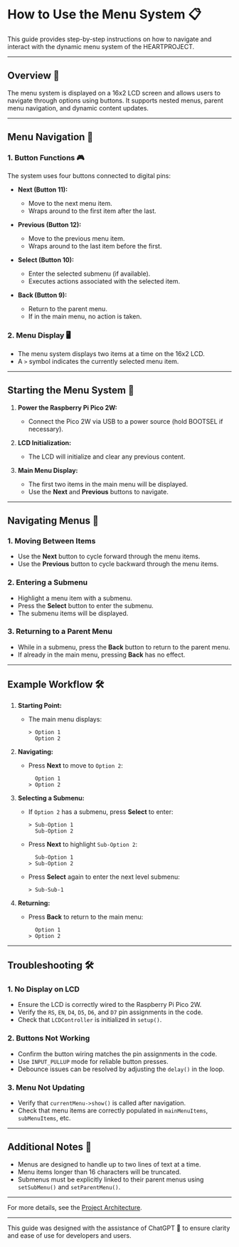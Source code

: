 # **How to Use the Menu System** 📋

This guide provides step-by-step instructions on how to navigate and interact with the dynamic menu system of the HEARTPROJECT.

---

## **Overview** 🌟

The menu system is displayed on a 16x2 LCD screen and allows users to navigate through options using buttons. It supports nested menus, parent menu navigation, and dynamic content updates.

---

## **Menu Navigation** 🔄

### **1. Button Functions** 🎮

The system uses four buttons connected to digital pins:

- **Next (Button 11):**

  - Move to the next menu item.
  - Wraps around to the first item after the last.

- **Previous (Button 12):**

  - Move to the previous menu item.
  - Wraps around to the last item before the first.

- **Select (Button 10):**

  - Enter the selected submenu (if available).
  - Executes actions associated with the selected item.

- **Back (Button 9):**
  - Return to the parent menu.
  - If in the main menu, no action is taken.

### **2. Menu Display** 🖥️

- The menu system displays two items at a time on the 16x2 LCD.
- A `>` symbol indicates the currently selected menu item.

---

## **Starting the Menu System** 🚀

1. **Power the Raspberry Pi Pico 2W:**

   - Connect the Pico 2W via USB to a power source (hold BOOTSEL if necessary).

2. **LCD Initialization:**

   - The LCD will initialize and clear any previous content.

3. **Main Menu Display:**
   - The first two items in the main menu will be displayed.
   - Use the **Next** and **Previous** buttons to navigate.

---

## **Navigating Menus** 🧭

### **1. Moving Between Items**

- Use the **Next** button to cycle forward through the menu items.
- Use the **Previous** button to cycle backward through the menu items.

### **2. Entering a Submenu**

- Highlight a menu item with a submenu.
- Press the **Select** button to enter the submenu.
- The submenu items will be displayed.

### **3. Returning to a Parent Menu**

- While in a submenu, press the **Back** button to return to the parent menu.
- If already in the main menu, pressing **Back** has no effect.

---

## **Example Workflow** 🛠️

1. **Starting Point:**

   - The main menu displays:
     ```
     > Option 1
       Option 2
     ```

2. **Navigating:**

   - Press **Next** to move to `Option 2`:
     ```
       Option 1
     > Option 2
     ```

3. **Selecting a Submenu:**

   - If `Option 2` has a submenu, press **Select** to enter:

     ```
     > Sub-Option 1
       Sub-Option 2
     ```

   - Press **Next** to highlight `Sub-Option 2`:

     ```
       Sub-Option 1
     > Sub-Option 2
     ```

   - Press **Select** again to enter the next level submenu:
     ```
     > Sub-Sub-1
     ```

4. **Returning:**
   - Press **Back** to return to the main menu:
     ```
       Option 1
     > Option 2
     ```

---

## **Troubleshooting** 🛠️

### **1. No Display on LCD**

- Ensure the LCD is correctly wired to the Raspberry Pi Pico 2W.
- Verify the `RS`, `EN`, `D4`, `D5`, `D6`, and `D7` pin assignments in the code.
- Check that `LCDController` is initialized in `setup()`.

### **2. Buttons Not Working**

- Confirm the button wiring matches the pin assignments in the code.
- Use `INPUT_PULLUP` mode for reliable button presses.
- Debounce issues can be resolved by adjusting the `delay()` in the loop.

### **3. Menu Not Updating**

- Verify that `currentMenu->show()` is called after navigation.
- Check that menu items are correctly populated in `mainMenuItems`, `subMenuItems`, etc.

---

## **Additional Notes** 📝

- Menus are designed to handle up to two lines of text at a time.
- Menu items longer than 16 characters will be truncated.
- Submenus must be explicitly linked to their parent menus using `setSubMenu()` and `setParentMenu()`.

---

For more details, see the [Project Architecture](./architecture.md).

---

This guide was designed with the assistance of ChatGPT 🤖 to ensure clarity and ease of use for developers and users.
